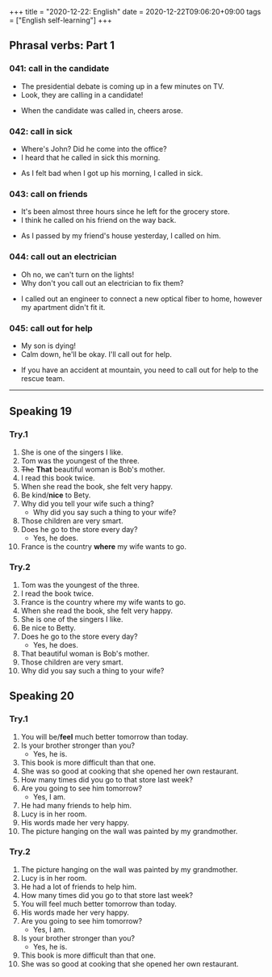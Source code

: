 +++
title =  "2020-12-22: English"
date = 2020-12-22T09:06:20+09:00
tags = ["English self-learning"]
+++

## Phrasal verbs: Part 1

### 041: **call in** the candidate

* The presidential debate is coming up in a few minutes on TV.
* Look, they are calling in a candidate!

- When the candidate was called in, cheers arose.

### 042: **call in** sick

* Where's John? Did he come into the office?
* I heard that he called in sick this morning.

- As I felt bad when I got up his morning,  I called in sick.

### 043: **call on** friends

* It's been almost three hours since he left for the grocery store.
* I think he called on his friend on the way back.

- As I passed by my friend's house yesterday, I called on him.

### 044: **call out** an electrician

* Oh no, we can't turn on the lights!
* Why don't you call out an electrician to fix them?

- I called out an engineer to connect a new optical fiber to home, however my apartment didn't fit it.

### 045: **call out** for help

* My son is dying!
* Calm down, he'll be okay. I'll call out for help.

- If you have an accident at mountain, you need to call out for help to the rescue team.

- - -

## Speaking 19

### Try.1

1. She is one of the singers I like.
2. Tom was the youngest of the three.
3. ~~The~~ **That** beautiful woman is Bob's mother.
4. I read this book twice.
5. When she read the book, she felt very happy.
6. Be kind/**nice** to Bety.
7. Why did you tell your wife such a thing?
    - Why did you say such a thing to your wife?
8. Those children are very smart.
9. Does he go to the store every day?
    - Yes, he does.
10. France is the country **where** my wife wants to go.

### Try.2

1. Tom was the youngest of the three.
2. I read the book twice.
3. France is the country where my wife wants to go.
4. When she read the book, she felt very happy.
5. She is one of the singers I like.
6. Be nice to Betty.
7. Does he go to the store every day?
    - Yes, he does.
8. That beautiful woman is Bob's mother.
9. Those children are very smart.
10. Why did you say such a thing to your wife?

## Speaking 20

### Try.1

1. You will be/**feel** much better tomorrow than today.
2. Is your brother stronger than you?
    - Yes, he is.
3. This book is more difficult than that one.
4. She was so good at cooking that she opened her own restaurant.
5. How many times did you go to that store last week?
6. Are you going to see him tomorrow?
    - Yes, I am.
7. He had many friends to help him.
8. Lucy is in her room.
9. His words made her very happy.
10. The picture hanging on the wall was painted by my grandmother.

### Try.2

1. The picture hanging on the wall was painted by my grandmother.
2. Lucy is in her room.
3. He had a lot of friends to help him.
4. How many times did you go to that store last week?
5. You will feel much better tomorrow than today.
6. His words made her very happy.
7. Are you going to see him tomorrow?
    - Yes, I am.
8. Is your brother stronger than you?
    - Yes, he is.
9. This book is more difficult than that one.
10. She was so good at cooking that she opened her own restaurant.
